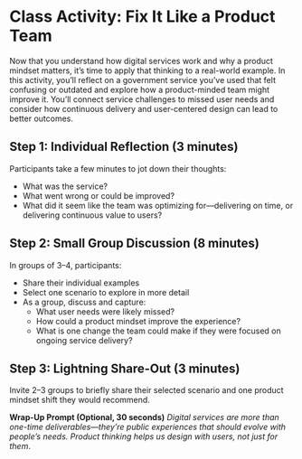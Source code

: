 # Class Activity: Fix It Like a Product Team 
Now that you understand how digital services work and why a product mindset matters, it’s time to apply that thinking to a real-world example. In this activity, you’ll reflect on a government service you’ve used that felt confusing or outdated and explore how a product-minded team might improve it. You’ll connect service challenges to missed user needs and consider how continuous delivery and user-centered design can lead to better outcomes.

## Step 1: Individual Reflection (3 minutes)
Participants take a few minutes to jot down their thoughts:
- What was the service?
- What went wrong or could be improved?
- What did it seem like the team was optimizing for—delivering on time, or delivering continuous value to users?

## Step 2: Small Group Discussion (8 minutes)
In groups of 3–4, participants:
- Share their individual examples
- Select one scenario to explore in more detail
- As a group, discuss and capture:
    - What user needs were likely missed?
    - How could a product mindset improve the experience?
    - What is one change the team could make if they were focused on ongoing service delivery?

## Step 3: Lightning Share-Out (3 minutes)
Invite 2–3 groups to briefly share their selected scenario and one product mindset shift they would recommend.

**Wrap-Up Prompt (Optional, 30 seconds)**
_Digital services are more than one-time deliverables—they’re public experiences that should evolve with people’s needs. Product thinking helps us design with users, not just for them_.

